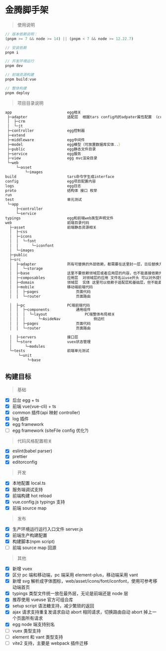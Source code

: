 # 金腾脚手架
> 使用说明
```javascript
// 版本依赖说明：
(pnpm >= 7 && node >= 14) || (pnpm < 7 && node >= 12.22.7)

// 安装依赖
pnpm i 

// 开发环境运行
pnpm dev

// 前端资源构建
pnpm build:vue

// 整体构建
pnpm deploy
```


> 项目目录说明
```javascript
app                         egg相关
 ├─adapter                  适配层  根据tars config内的adpater属性配置 （crm | jt） 项目运行时adpater就会指向对应的文件夹目录（crm | jt）
 │  ├─crm                   
 │  └─jt                    
 ├─controller               egg控制器
 ├─extend                   
 ├─middleware               egg中间件
 ├─model                    egg模型（可放置数据库实体..）
 ├─public                   egg静态文件目录
 ├─service                  egg服务
 ├─view                     egg mvc渲染目录 
 └─web                      
     └─asset
         └─images
build                       tars命令字生成interface
config                      egg项目配置内容
logs                        egg日志
proto                       结构体 接口 枚举
run                         
test                        单元测试
 └─app
     ├─controller
     └─service
typings                     egg和前端web类型声明文件
web                         前端目录代码
  ├─asset                   前端静态资源相关
  │  ├─css
  │  ├─icons
  │  │  └─font
  │  │      └─iconfont
  │  └─images
  ├─public
  ├─src
  │  ├─adapter              所有可替换的外部依赖，都需要在这里封一层，日后替换方便
  │  │  └─storage
  │  ├─base                 这里不要依赖领域层或者应用层的内容，也不能直接依赖外部库
  │  ├─composables          应用层  对领域层的应用 文件名以use开头 可以对外提供单例，也可以提供一些便捷方式
  │  ├─domain               领域层  实体 这里可以依赖于适配层和基础层，但不能直接依赖外部库或应用层。    
  │  ├─mobile               移动端前端代码
  │  │  ├─pages                 页面代码
  │  │  └─router                页面路由

  │  ├─pc                   PC端前端代码
  │  │  ├─components            通用组件
  │  │  │  └─layout                 PC端整体布局相关
  │  │  │      └─AsideNav               侧边栏
  │  │  ├─pages                 页面代码
  │  │  └─router                页面路由

  │  ├─servers              接口层
  │  └─store                vuex状态管理
  │      └─modules
  └─tests                   前端单元测试
      └─unit
          └─base
```

## 构建目标

> 基础

-   [x] 后台 egg + ts
-   [x] 前端 vue(vue-cli) + ts
-   [x] common 插件(api 映射 controller)
-   [x] log 插件
-   [x] egg framework
-   [ ] egg framework (siteFile config 优化?)

> 代码风格配置相关

-   [x] eslint(babel parser)
-   [x] prettier
-   [x] editorconfig

> 开发

-   [x] 本地配置 local.ts
-   [x] 服务端调试支持
-   [x] 前端构建 hot reload
-   [x] vue.config.js typings 支持
-   [x] 前端 source map

> 发布

-   [x] 生产环境运行运行入口文件 server.js
-   [x] 前端生产构建配置
-   [x] 构建脚本(npm script)
-   [ ] 前端 source map 回源

> 其他

-   [x] 新增 vuex
-   [x] 区分 pc 端和移动端，pc 端采用 element-plus，移动端采用 vant
-   [x] 新增 svg 解析成字体图标，web/asset/icons/font/iconfont，使用可参考移动端首页
-   [x] typings 类型文件统一放在最外层，无论是前端还是 node 层
-   [x] 推荐使用 vueuse 官方可组合库
-   [x] setup script 语法糖支持，减少繁琐的返回
-   [x] ajax 请求支持重复发请求自动 abort 相同请求，切换路由自动 abort 掉上一个页面所有请求
-   [x] egg node 端支持别名
-   [ ] vuex 类型支持
-   [ ] element 和 vant 类型支持
-   [ ] vite2 支持，主要是 webpack 插件迁移
